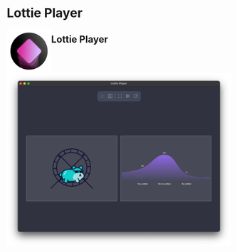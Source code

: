 # Lottie Player

<!-- ![Lottie Player App Icon | 100]() -->
<img src="images/lottieplayer-icon-min.png" alt="Lottie Player App Icon" width="100" align="left" />

## Lottie Player

![Lottie Player v1.0.0 Mac OS Screenshot](images/lottie-player_v1.0.0-min.png)